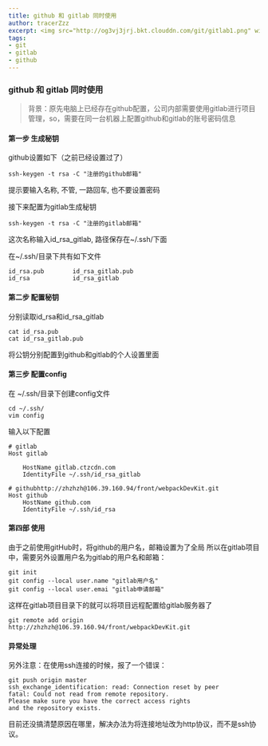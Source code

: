 ```yaml
---
title: github 和 gitlab 同时使用
author: tracerZzz 
excerpt: <img src="http://og3vj3jrj.bkt.clouddn.com/git/gitlab1.png" width="80%"></br><span style="font-size:18px;color:#B6B5B5;">在github账号已经配置为全局的情况下，如何再进行gitlab的账号配置，在本机同时兼顾gitlab和github项目</span>
tags: 
- git
- gitlab
- github
---
```


### github 和 gitlab 同时使用

>背景：原先电脑上已经存在github配置，公司内部需要使用gitlab进行项目管理，so，需要在同一台机器上配置github和gitlab的账号密码信息

#### 第一步 生成秘钥

github设置如下（之前已经设置过了）

    ssh-keygen -t rsa -C "注册的github邮箱"

提示要输入名称, 不管, 一路回车, 也不要设置密码

接下来配置为gitlab生成秘钥

    ssh-keygen -t rsa -C "注册的gitlab邮箱"


这次名称输入id_rsa_gitlab, 路径保存在~/.ssh/下面

在~/.ssh/目录下共有如下文件

    id_rsa.pub        id_rsa_gitlab.pub
    id_rsa            id_rsa_gitlab


#### 第二步 配置秘钥
分别读取id_rsa和id_rsa_gitlab

    cat id_rsa.pub
    cat id_rsa_gitlab.pub

将公钥分别配置到github和gitlab的个人设置里面

#### 第三步 配置config

在 ~/.ssh/目录下创建config文件

    cd ~/.ssh/
    vim config

输入以下配置
```config
# gitlab
Host gitlab

    HostName gitlab.ctzcdn.com
    IdentityFile ~/.ssh/id_rsa_gitlab

# githubhttp://zhzhzh@106.39.160.94/front/webpackDevKit.git
Host github
    HostName github.com
    IdentityFile ~/.ssh/id_rsa
```


#### 第四部 使用

由于之前使用gitHub时，将github的用户名，邮箱设置为了全局
所以在gitlab项目中，需要另外设置用户名为gitlab的用户名和邮箱：

    git init 
    git config --local user.name "gitlab用户名"
    git config --local user.emai "gitlab申请邮箱"


这样在gitlab项目目录下的就可以将项目远程配置给gitlab服务器了

    git remote add origin http://zhzhzh@106.39.160.94/front/webpackDevKit.git


#### 异常处理

另外注意：在使用ssh连接的时候，报了一个错误：

    git push origin master
    ssh_exchange_identification: read: Connection reset by peer
    fatal: Could not read from remote repository.
    Please make sure you have the correct access rights
    and the repository exists.


目前还没搞清楚原因在哪里，解决办法为将连接地址改为http协议，而不是ssh协议。
